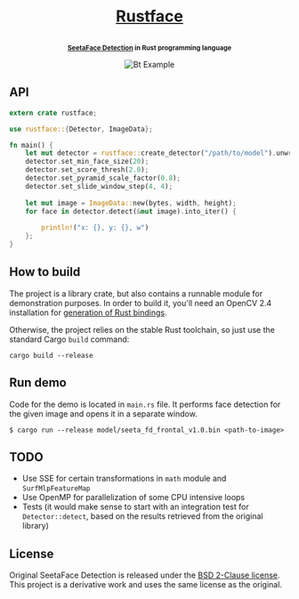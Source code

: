 <h1 align="center">
    <a href="http://atomashpolskiy.github.io/rustface/">Rustface</a>
</h1>

<p align="center"><strong>
<sup>
<br/><a href="https://github.com/seetaface/SeetaFaceEngine/tree/master/FaceDetection">SeetaFace Detection</a> in Rust programming language
</sup>
</strong></p>

<p align="center">
    <img src="https://atomashpolskiy.github.io/static/img/scientists.png" alt="Bt Example">
</p>

## API

```rust
extern crate rustface;

use rustface::{Detector, ImageData};

fn main() {
    let mut detector = rustface::create_detector("/path/to/model").unwrap();
    detector.set_min_face_size(20);
    detector.set_score_thresh(2.0);
    detector.set_pyramid_scale_factor(0.8);
    detector.set_slide_window_step(4, 4);
    
    let mut image = ImageData::new(bytes, width, height);
    for face in detector.detect(&mut image).into_iter() {
    
        println!("x: {}, y: {}, w")
    };
}
```

## How to build

The project is a library crate, but also contains a runnable module for demonstration purposes. In order to build it, you'll need an OpenCV 2.4 installation for [generation of Rust bindings](https://github.com/kali/opencv-rust).

Otherwise, the project relies on the stable Rust toolchain, so just use the standard Cargo `build` command:

```
cargo build --release
```

## Run demo

Code for the demo is located in `main.rs` file. It performs face detection for the given image and opens it in a separate window.

```
$ cargo run --release model/seeta_fd_frontal_v1.0.bin <path-to-image>
```

## TODO

* Use SSE for certain transformations in `math` module and `SurfMlpFeatureMap`
* Use OpenMP for parallelization of some CPU intensive loops
* Tests (it would make sense to start with an integration test for `Detector::detect`, based on the results retrieved from the original library)

## License

Original SeetaFace Detection is released under the [BSD 2-Clause license](https://github.com/seetaface/SeetaFaceEngine/blob/master/LICENSE). This project is a derivative work and uses the same license as the original.